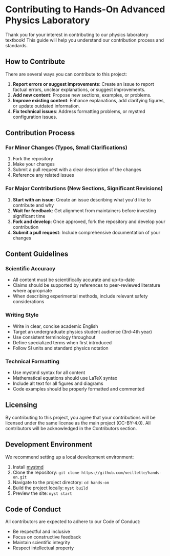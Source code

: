 # Contributing to Hands-On Advanced Physics Laboratory

Thank you for your interest in contributing to our physics laboratory textbook! This guide will help you understand our contribution process and standards.

## How to Contribute

There are several ways you can contribute to this project:

1. **Report errors or suggest improvements**: Create an issue to report factual errors, unclear explanations, or suggest improvements.
2. **Add new content**: Propose new sections, examples, or problems.
3. **Improve existing content**: Enhance explanations, add clarifying figures, or update outdated information.
4. **Fix technical issues**: Address formatting problems, or mystmd configuration issues.

## Contribution Process

### For Minor Changes (Typos, Small Clarifications)

1. Fork the repository
2. Make your changes
3. Submit a pull request with a clear description of the changes
4. Reference any related issues

### For Major Contributions (New Sections, Significant Revisions)

1. **Start with an issue**: Create an issue describing what you'd like to contribute and why
2. **Wait for feedback**: Get alignment from maintainers before investing significant time
3. **Fork and develop**: Once approved, fork the repository and develop your contribution
4. **Submit a pull request**: Include comprehensive documentation of your changes

## Content Guidelines

### Scientific Accuracy

- All content must be scientifically accurate and up-to-date
- Claims should be supported by references to peer-reviewed literature where appropriate
- When describing experimental methods, include relevant safety considerations

### Writing Style

- Write in clear, concise academic English
- Target an undergraduate physics student audience (3rd-4th year)
- Use consistent terminology throughout
- Define specialized terms when first introduced
- Follow SI units and standard physics notation

### Technical Formatting

- Use mystmd syntax for all content
- Mathematical equations should use LaTeX syntax
- Include alt text for all figures and diagrams
- Code examples should be properly formatted and commented

## Licensing

By contributing to this project, you agree that your contributions will be licensed under the same license as the main project (CC-BY-4.0). All contributors will be acknowledged in the Contributors section.

## Development Environment

We recommend setting up a local development environment:

1. Install [mystmd](https://mystmd.org/guide/quickstart-installation)
2. Clone the repository: `git clone https://github.com/veillette/hands-on.git`
3. Navigate to the project directory: `cd hands-on`
4. Build the project locally: `myst build`
5. Preview the site: `myst start`

## Code of Conduct

All contributors are expected to adhere to our Code of Conduct:

- Be respectful and inclusive
- Focus on constructive feedback
- Maintain scientific integrity
- Respect intellectual property
